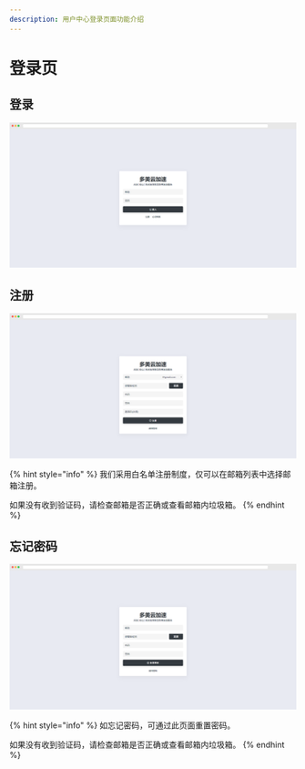 ```yaml
---
description: 用户中心登录页面功能介绍
---
```


# 登录页

## 登录

![&#x591A;&#x7F8E;&#x4E91;&#x52A0;&#x901F;&#xFF5C;&#x7528;&#x6237;&#x4E2D;&#x5FC3;&#xFF5C;&#x767B;&#x5F55;&#x9875;](../../.gitbook/assets/duomeicloud_login-page-001-login.png)

## 注册

![&#x591A;&#x7F8E;&#x4E91;&#x52A0;&#x901F;&#xFF5C;&#x7528;&#x6237;&#x4E2D;&#x5FC3;&#xFF5C;&#x6CE8;&#x518C;&#x9875;](../../.gitbook/assets/duomeicloud_login-page-002-register.png)

{% hint style="info" %}
我们采用白名单注册制度，仅可以在邮箱列表中选择邮箱注册。

如果没有收到验证码，请检查邮箱是否正确或查看邮箱内垃圾箱。
{% endhint %}

## 忘记密码

![&#x591A;&#x7F8E;&#x4E91;&#x52A0;&#x901F;&#xFF5C;&#x7528;&#x6237;&#x4E2D;&#x5FC3;&#xFF5C;&#x5FD8;&#x8BB0;&#x5BC6;&#x7801;&#x9875;](../../.gitbook/assets/duomeicloud_login-page-003-forget-password.png)

{% hint style="info" %}
如忘记密码，可通过此页面重置密码。

如果没有收到验证码，请检查邮箱是否正确或查看邮箱内垃圾箱。
{% endhint %}


